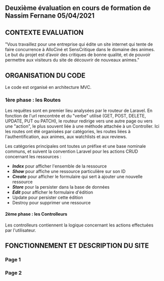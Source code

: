 ## Deuxième évaluation en cours de formation de Nassim Fernane 05/04/2021

## **CONTEXTE EVALUATION**

"Vous travaillez pour une entreprise qui édite un site internet qui tente de faire concurrence à AlloCiné et SensCritique dans le domaine des animes. Le but du projet est d’avoir des critiques de bonne qualité, et de pouvoir permettre aux visiteurs du site de découvrir de nouveaux animes."

## **ORGANISATION DU CODE**

Le code est organisé en architecture MVC.

### **1ère phase : les Routes**

Les requêtes sont en premier lieu analysées par le routeur de Laravel. En fonction de l'url rencontrée et du "verbe" utilisé (GET, POST, DELETE, UPDATE, PUT ou PATCH), le routeur redirige vers une autre page ou vers une "action", le plus souvent liée à une méthode attachée à un Controller. Ici les routes ont été organisées par catégories, les routes liées à l'authentification, aux animes, aux watchlists et aux reviews.

Les catégories principales ont toutes un préfixe et une base nominale communs, et suivent la convention Laravel pour les actions CRUD concernant les ressources :

-   **_Index_** pour afficher l'ensemble de la ressource
-   **_Show_** pour affiche une ressource particulière sur son ID
-   **_Create_** pour afficher le formulaire qui sert à ajouter une nouvelle ressource
-   **_Store_** pour la persister dans la base de données
-   **_Edit_** pour afficher le formulaire d'édition
-   Update pour persister cette édition
-   Destroy pour supprimer une ressource

#### 2ème phase : les Controlleurs

Les controlleurs contiennent la logique concernant les actions effectuées par l'utilisateur.

## **FONCTIONNEMENT ET DESCRIPTION DU SITE**

### Page 1

### Page 2
